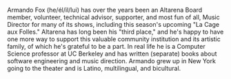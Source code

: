 Armando Fox (he/él/il/lui) has over the years been an Altarena Board member,
volunteer, technical advisor, supporter, and most fun of all, Music
Director for many of its shows, including this season's upcoming "La
Cage aux Folles."  Altarena has long been his "third place," and he's
happy to have one more way to support this valuable
community institution and its artistic family, of which he's grateful
to be a part.  In real life he is a Computer Science professor at
UC Berkeley and has written (separate) books about software
engineering and music direction.  Armando grew up in New York going to
the theater and is Latino, multilingual, and bicultural.
